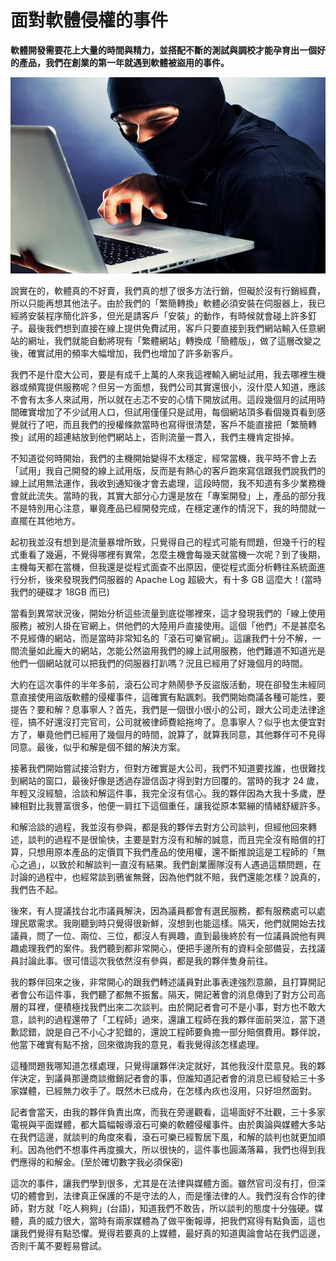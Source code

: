 # 面對軟體侵權的事件
**軟體開發需要花上大量的時間與精力，並搭配不斷的測試與調校才能孕育出一個好的產品，我們在創業的第一年就遇到軟體被盜用的事件。**

   ![](10011-12040500225470.jpg)
   
說實在的，軟體真的不好賣，我們真的想了很多方法行銷，但礙於沒有行銷經費，所以只能再想其他法子。由於我們的「繁簡轉換」軟體必須安裝在伺服器上，我已經將安裝程序簡化許多，但光是請客戶「安裝」的動作，有時候就會碰上許多釘子。最後我們想到直接在線上提供免費試用，客戶只要直接到我們網站輸入任意網站的網址，我們就能自動將現有「繁體網站」轉換成「簡體版」，做了這層改變之後，確實試用的頻率大幅增加，我們也增加了許多新客戶。

 我們不是什麼大公司，要是有成千上萬的人來我這裡輸入網址試用，我去哪裡生機器或頻寬提供服務呢？但另一方面想，我們公司其實還很小，沒什麼人知道，應該不會有太多人來試用，所以就在忐忑不安的心情下開放試用。這段幾個月的試用時間確實增加了不少試用人口，但試用僅僅只是試用，每個網站頂多看個幾頁看到感覺就行了吧，而且我們的授權條款當時也寫得很清楚，客戶不能直接把「繁簡轉換」試用的超連結放到他們網站上，否則流量一貫入，我們主機肯定掛掉。

 不知道從何時開始，我們的主機開始變得不太穩定，經常當機，我平時不會上去「試用」我自己開發的線上試用版，反而是有熱心的客戶跑來寫信跟我們說我們的線上試用無法運作，我收到通知後才會去處理，這段時間，我不知道有多少業務機會就此流失。當時的我，其實大部分心力還是放在「專案開發」上，產品的部分我不是特別用心注意，畢竟產品已經開發完成，在穩定運作的情況下，我的時間就一直擺在其他地方。

 起初我並沒有想到是流量暴增所致，只覺得自己的程式可能有問題，但幾千行的程式重看了幾遍，不覺得哪裡有異常，怎麼主機會每幾天就當機一次呢？到了後期，主機每天都在當機，但我還是從程式面查不出原因，便從程式面分析轉往系統面進行分析，後來發現我們伺服器的 Apache Log 超級大，有十多 GB 這麼大！(當時我們的硬碟才 18GB 而已)

 當看到異常狀況後，開始分析這些流量到底從哪裡來，這才發現我們的「線上使用服務」被別人掛在官網上，供他們的大陸用戶直接使用。這個「他們」不是甚麼名不見經傳的網站，而是當時非常知名的「滾石可樂官網」。這讓我們十分不解，一間流量如此龐大的網站，怎能公然盜用我們的線上試用服務，他們難道不知道光是他們一個網站就可以把我們的伺服器打趴嗎？況且已經用了好幾個月的時間。

 大約在這次事件的半年多前，滾石公司才熱鬧參予反盜版活動，現在卻發生未經同意直接使用盜版軟體的侵權事件，這確實有點諷刺。我們開始商議各種可能性，要提告？要和解？息事寧人？首先，我們是一個很小很小的公司，跟大公司走法律途徑，搞不好還沒打完官司，公司就被律師費給拖垮了。息事寧人？似乎也太便宜對方了，畢竟他們已經用了幾個月的時間，說算了，就算我同意，其他夥伴可不見得同意。最後，似乎和解是個不錯的解決方案。

 接著我們開始嘗試接洽對方，但對方確實是大公司，我們不知道要找誰，也很難找到網站的窗口，最後好像是透過存證信函才得到對方回覆的。當時的我才 24 歲，年輕又沒經驗，洽談和解這件事，我完全沒有信心。我的夥伴因為大我十多歲，歷練相對比我豐富很多，他便一肩扛下這個重任，讓我從原本緊繃的情緒舒緩許多。

 和解洽談的過程，我並沒有參與，都是我的夥伴去對方公司談判，但經他回來轉述，談判的過程不是很愉快，主要是對方沒有和解的誠意，而且完全沒有賠償的打算，只想用原本產品的定價買下我們產品的使用權，還不斷推說這是工程師的「無心之過」，以致於和解談判一直沒有結果。我們創業團隊沒有人遇過這類問題，在討論的過程中，也經常談到鴉雀無聲，因為他們就不賠，我們還能怎樣？說真的，我們告不起。

 後來，有人提議找台北市議員解決，因為議員都會有選民服務，都有服務處可以處理民眾需求。我剛聽到時只覺得很新鮮，沒想到也能這樣。隔天，他們就開始去找議員，問了一位、兩位、三位，都沒人有興趣，直到最後終於有一位議員說他有興趣處理我們的案件。我們聽到都非常開心，便把手邊所有的資料全部備妥，去找議員討論此事。很可惜這次我依然沒有參與，都是我的夥伴隻身前往。

 我的夥伴回來之後，非常開心的跟我們轉述議員對此事表達強烈意願，且打算開記者會公布這件事，我們聽了都無不振奮。隔天，開記著會的消息傳到了對方公司高層的耳裡，便積極找我們出來二次談判。由於開記者會可不是小事，對方也不敢大意，談判的過程還帶了「工程師」過來，還讓工程師在我的夥伴面前哭泣，當下道歉認錯，說是自己不小心才犯錯的，還說工程師要負擔一部分賠償費用。夥伴說，他當下確實有點不捨，回來徵詢我的意見，看我覺得該怎樣處理。

 這種問題我哪知道怎樣處理，只覺得讓夥伴決定就好，其他我沒什麼意見。我的夥伴決定，到議員那邊商談撤銷記者會的事，但誰知道記者會的消息已經發給三十多家媒體，已經無力收手了。既然木已成舟，在怎樣內疚也沒用，只好坦然面對。

 記者會當天，由我的夥伴負責出席，而我在旁邊觀看，這場面好不壯觀，三十多家電視與平面媒體，都大篇幅報導滾石可樂的軟體侵權事件。由於輿論與媒體大多站在我們這邊，就談判的角度來看，滾石可樂已經暫居下風，和解的談判也就更加順利。因為他們不想事件再度擴大，所以很快的，這件事也圓滿落幕，我們也得到我們應得的和解金。(至於確切數字我必須保密)

 這次的事件，讓我們學到很多，尤其是在法律與媒體方面。雖然官司沒有打，但深切的體會到，法律真正保護的不是守法的人，而是懂法律的人。我們沒有合作的律師，對方就「吃人夠夠」(台語)，知道我們不敢告，所以談判的態度十分強硬。媒體，真的威力很大，當時有兩家媒體為了做平衡報導，把我們寫得有點負面，這也讓我們覺得有點恐懼。覺得若要真的上媒體，最好真的知道輿論會站在我們這邊，否則千萬不要輕易嘗試。
